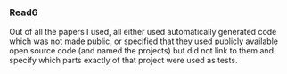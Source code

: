 ### Read6

Out of all the papers I used, all either used automatically generated code which was not made public, or specified that they used publicly available open source code (and named the projects) but did not link to them and specify which parts exactly of that project were used as tests.
